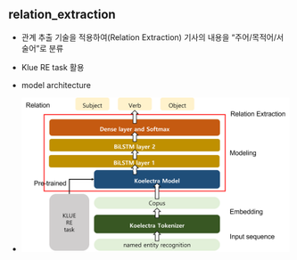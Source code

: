 ## relation_extraction

  - 관계 추출 기술을 적용하여(Relation Extraction) 기사의 내용을 “주어/목적어/서술어”로 분류

  - Klue RE task 활용

  - model architecture
  - ![image](https://github.com/Jihyun22/analysis_korean_political_news/blob/main/relation_extraction/architecture-2.png?raw=true)
